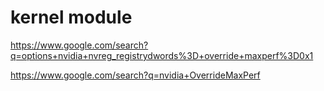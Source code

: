 # kernel module
https://www.google.com/search?q=options+nvidia+nvreg_registrydwords%3D+override+maxperf%3D0x1

https://www.google.com/search?q=nvidia+OverrideMaxPerf
